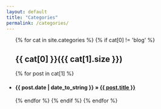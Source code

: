 ```yaml
---
layout: default
title: "Categories"
permalink: /categories/
---
```

<ul class="list-unstyled">
{% for cat in site.categories %}
  {% if cat[0] != 'blog' %}
  <a name="{{ cat[0] }}"></a>
  <h2>{{ cat[0] }}({{ cat[1].size }})</h2>
   {% for post in cat[1] %}
   <li><h4><span>{{ post.date | date_to_string }}</span> &raquo; <a href="{{ post.url }}">{{ post.title }}</a></h4></li>
   {% endfor %}
  {% endif %}
{% endfor %}
</ul>
